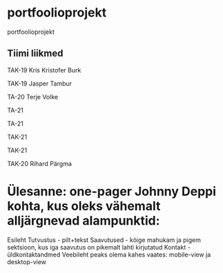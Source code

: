 # portfoolioprojekt
portfoolioprojekt

Tiimi liikmed
-------------
TAK-19 Kris Kristofer Burk

TAK-19 Jasper Tambur

TA-20 Terje Volke

TA-21 

TA-21 

TAK-21

TAK-21

TAK-20 Rihard Pärgma

# Ülesanne: one-pager Johnny Deppi kohta, kus oleks vähemalt alljärgnevad alampunktid:
Esileht
Tutvustus - pilt+tekst
Saavutused - kõige mahukam ja pigem sektsioon, kus iga saavutus on pikemalt lahti kirjutatud
Kontakt - üldkontaktandmed
Veebileht peaks olema kahes vaates: mobile-view ja desktop-view



